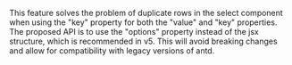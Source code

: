 This feature solves the problem of duplicate rows in the select component when using the "key" property for both the "value" and "key" properties. The proposed API is to use the "options" property instead of the jsx structure, which is recommended in v5. This will avoid breaking changes and allow for compatibility with legacy versions of antd.
